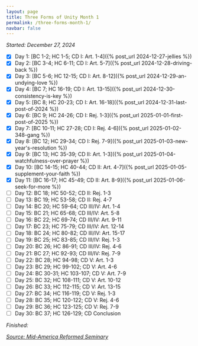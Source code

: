 ```yaml
---
layout: page
title: Three Forms of Unity Month 1
permalink: /three-forms-month-1/
navbar: false
---
```


*Started: December 27, 2024*

- [x] Day 1: [BC 1-2; HC 1-5; CD I: Art. 1-4]({% post_url 2024-12-27-jellies %})
- [x] Day 2: [BC 3-4; HC 6-11; CD I: Art. 5-7]({% post_url 2024-12-28-driving-back %})
- [x] Day 3: [BC 5-6; HC 12-15; CD I: Art. 8-12]({% post_url 2024-12-29-an-undying-love %})
- [x] Day 4: [BC 7; HC 16-19; CD I: Art. 13-15]({% post_url 2024-12-30-consistency-is-key %})
- [x] Day 5: [BC 8; HC 20-23; CD I: Art. 16-18]({% post_url 2024-12-31-last-post-of-2024 %})
- [x] Day 6: [BC 9; HC 24-26; CD I: Rej. 1-3]({% post_url 2025-01-01-first-post-of-2025 %})
- [x] Day 7: [BC 10-11; HC 27-28; CD I: Rej. 4-6]({% post_url 2025-01-02-348-gang %})
- [x] Day 8: [BC 12; HC 29-34; CD I: Rej. 7-9]({% post_url 2025-01-03-new-year's-resolution %})
- [x] Day 9: [BC 13; HC 35-39; CD II: Art. 1-3]({% post_url 2025-01-04-watchfulness-over-prayer %})
- [x] Day 10: [BC 14-15; HC 40-44; CD II: Art. 4-7]({% post_url 2025-01-05-supplement-your-faith %})
- [x] Day 11: [BC 16-17; HC 45-49; CD II: Art. 8-9]({% post_url 2025-01-06-seek-for-more %})
- [ ] Day 12: BC 18; HC 50-52; CD II: Rej. 1-3
- [ ] Day 13: BC 19; HC 53-58; CD II: Rej. 4-7
- [ ] Day 14: BC 20; HC 59-64; CD III/IV: Art. 1-4
- [ ] Day 15: BC 21; HC 65-68; CD III/IV: Art. 5-8
- [ ] Day 16: BC 22; HC 69-74; CD III/IV: Art. 9-11
- [ ] Day 17: BC 23; HC 75-79; CD III/IV: Art. 12-14
- [ ] Day 18: BC 24; HC 80-82; CD III/IV: Art. 15-17
- [ ] Day 19: BC 25; HC 83-85; CD III/IV: Rej. 1-3
- [ ] Day 20: BC 26; HC 86-91; CD III/IV: Rej. 4-6
- [ ] Day 21: BC 27; HC 92-93; CD III/IV: Rej. 7-9
- [ ] Day 22: BC 28; HC 94-98; CD V: Art. 1-3
- [ ] Day 23: BC 29; HC 99-102; CD V: Art. 4-6
- [ ] Day 24: BC 30-31; HC 103-107; CD V: Art. 7-9
- [ ] Day 25: BC 32; HC 108-111; CD V: Art. 10-12
- [ ] Day 26: BC 33; HC 112-115; CD V: Art. 13-15
- [ ] Day 27: BC 34; HC 116-119; CD V: Rej. 1-3
- [ ] Day 28: BC 35; HC 120-122; CD V: Rej. 4-6
- [ ] Day 29: BC 36; HC 123-125; CD V: Rej. 7-9
- [ ] Day 30: BC 37; HC 126-129; CD Conclusion

*Finished:*

[*Source: Mid-America Reformed Seminary*](https://s3.us-west-1.amazonaws.com/blog.swang.cloud/reformed-standards-monthly.pdf)